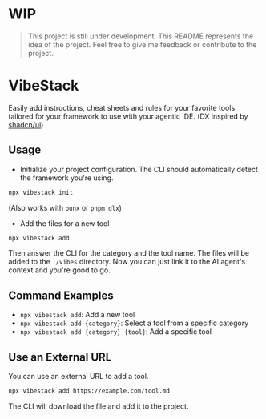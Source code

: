 # WIP

> This project is still under development.
> This README represents the idea of the project.
> Feel free to give me feedback or contribute to the project.

# VibeStack

Easily add instructions, cheat sheets and rules for your favorite tools tailored for your framework to use with your agentic IDE. (DX inspired by [shadcn/ui](https://github.com/shadcn-ui/ui))

## Usage

- Initialize your project configuration. The CLI should automatically detect the framework you're using.

```bash
npx vibestack init
```

(Also works with `bunx` or `pnpm dlx`)

- Add the files for a new tool

```bash
npx vibestack add
```

Then answer the CLI for the category and the tool name. The files will be added to the `./vibes` directory. Now you can just link it to the AI agent's context and you're good to go.

## Command Examples

- `npx vibestack add`: Add a new tool
- `npx vibestack add {category}`: Select a tool from a specific category
- `npx vibestack add {category} {tool}`: Add a specific tool

## Use an External URL

You can use an external URL to add a tool.

```bash
npx vibestack add https://example.com/tool.md
```

The CLI will download the file and add it to the project.
